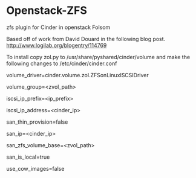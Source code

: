 Openstack-ZFS
=============

zfs plugin for Cinder in openstack Folsom

Based off of work from David Douard in the following blog post. http://www.logilab.org/blogentry/114769

To install copy zol.py to /usr/share/pyshared/cinder/volume and make the following changes to /etc/cinder/cinder.conf

volume_driver=cinder.volume.zol.ZFSonLinuxISCSIDriver

volume_group=<zvol_path> 

iscsi_ip_prefix=<ip_prefix>

iscsi_ip_address=<cinder_ip>

san_thin_provision=false

san_ip=<cinder_ip>

san_zfs_volume_base=<zvol_path>

san_is_local=true

use_cow_images=false
